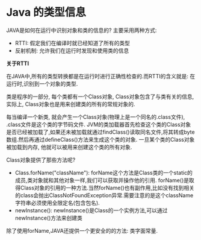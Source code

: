 # Java 的类型信息

JAVA是如何在运行中识别对象和类的信息的? 主要采用两种方式: 

* RTTI: 假定我们在编译时就已经知道了所有的类型
* 反射机制: 允许我们在运行时发现和使用类的信息

**关于RTTI**

在JAVA中,所有的类型转换都是在运行时进行正确性检查的.而RTTI的含义就是: 在运行时,识别到一个对象的类型. 

类是程序的一部分, 每个类都有一个Class对象, Class对象包含了与类有关的信息, 实际上, Class对象也是用来创建类的所有的常规对象的.

每当编译一个新类, 就会产生一个Class对象(物理上是一个同名的.class文件), .class文件是这个类的字节码文件. JVM的类加载器首先检查这个类的Class对象是否已经被加载了,如果还未被加载就通过findClass()读取同名文件,将其转成byte数组.然后再通过defineClass()方法来生成这个类的对象. 一旦某个类的Class对象被加载到内存, 他就可以被用来创建这个类的所有对象.

Class对象提供了那些方法呢?

* Class.forName("className"): forName这个方法是Class类的一个static的成员,类对象就和其他对象一样,我们可以获取并操作他的引用. forName()是取得Class对象的引用的一种方法.当然forName()也有副作用,比如没有找到相关的class会抛出ClassNotFoundException异常.需要注意的是这个className字符串必须使用全限定名(包含包名).
* newInstance(): newInstance()是Class的一个实例方法,可以通过newInstance()方法来创建类

除了使用forName,JAVA还提供一个更安全的的方法: 类字面常量.
